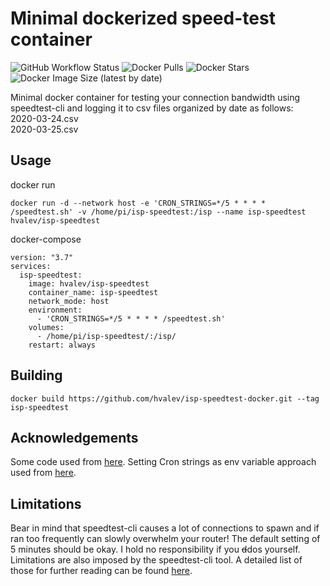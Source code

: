 # Minimal dockerized speed-test container

![GitHub Workflow Status](https://img.shields.io/github/workflow/status/hvalev/isp-speedtest-docker/ci)
![Docker Pulls](https://img.shields.io/docker/pulls/hvalev/isp-speedtest)
![Docker Stars](https://img.shields.io/docker/stars/hvalev/isp-speedtest)
![Docker Image Size (latest by date)](https://img.shields.io/docker/image-size/hvalev/isp-speedtest)

Minimal docker container for testing your connection bandwidth using speedtest-cli and logging it to csv files organized by date as follows:</br>
2020-03-24.csv</br>
2020-03-25.csv</br>

## Usage
docker run
```
docker run -d --network host -e 'CRON_STRINGS=*/5 * * * * /speedtest.sh' -v /home/pi/isp-speedtest:/isp --name isp-speedtest hvalev/isp-speedtest
```

docker-compose
```
version: "3.7"
services:
  isp-speedtest:
    image: hvalev/isp-speedtest
    container_name: isp-speedtest
    network_mode: host
    environment:
      - 'CRON_STRINGS=*/5 * * * * /speedtest.sh'
    volumes:
      - /home/pi/isp-speedtest/:/isp/
    restart: always
```

## Building
```
docker build https://github.com/hvalev/isp-speedtest-docker.git --tag isp-speedtest
```

## Acknowledgements 
Some code used from [here](https://github.com/igomez10/speedInspectorRPI/). Setting Cron strings as env variable approach used from [here](https://hub.docker.com/r/xordiv/docker-alpine-cron).

## Limitations
Bear in mind that speedtest-cli causes a lot of connections to spawn and if ran too frequently can slowly overwhelm your router! The default setting of 5 minutes should be okay. I hold no responsibility if you ~~d~~dos yourself. Limitations are also imposed by the speedtest-cli tool. A detailed list of those for further reading can be found [here](https://github.com/sivel/speedtest-cli#inconsistency).
